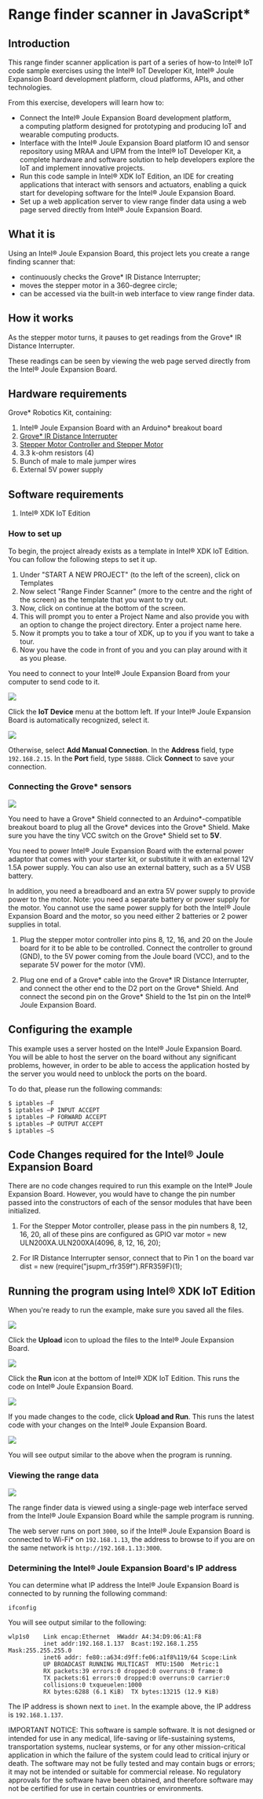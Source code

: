 # Range finder scanner in JavaScript*

## Introduction

This range finder scanner application is part of a series of how-to Intel® IoT code sample exercises using the Intel® IoT Developer Kit, Intel® Joule Expansion Board development platform, cloud platforms, APIs, and other technologies.

From this exercise, developers will learn how to:<br>
- Connect the Intel® Joule Expansion Board development platform, a computing platform designed for prototyping and producing IoT and wearable computing products.<br>
- Interface with the Intel® Joule Expansion Board platform IO and sensor repository using MRAA and UPM from the Intel® IoT Developer Kit, a complete hardware and software solution to help developers explore the IoT and implement innovative projects.<br>
- Run this code sample in Intel® XDK IoT Edition, an IDE for creating applications that interact with sensors and actuators, enabling a quick start for developing software for the Intel® Joule Expansion Board.<br>
- Set up a web application server to view range finder data using a web page served directly from Intel® Joule Expansion Board.

## What it is

Using an Intel® Joule Expansion Board, this project lets you create a range finding scanner that:<br>
- continuously checks the Grove\* IR Distance Interrupter;<br>
- moves the stepper motor in a 360-degree circle;<br>
- can be accessed via the built-in web interface to view range finder data.

## How it works

As the stepper motor turns, it pauses to get readings from the Grove\* IR Distance Interrupter.

These readings can be seen by viewing the web page served directly from the Intel® Joule Expansion Board.

## Hardware requirements

Grove\* Robotics Kit, containing:

1. Intel® Joule Expansion Board with an Arduino\* breakout board
2. [Grove\* IR Distance Interrupter](http://iotdk.intel.com/docs/master/upm/node/classes/rfr359f.html)
3. [Stepper Motor Controller and Stepper Motor](http://iotdk.intel.com/docs/master/upm/node/classes/uln200xa.html)
4. 3.3 k-ohm resistors (4)
5. Bunch of male to male jumper wires
6. External 5V power supply

## Software requirements

1. Intel® XDK IoT Edition

### How to set up

To begin, the project already exists as a template in Intel® XDK IoT Edition. You can follow the following steps to set it up.

1. Under "START A NEW PROJECT" (to the left of the screen), click on Templates
2. Now select "Range Finder Scanner" (more to the centre and the right of the screen) as the template that you want to try out.
3. Now, click on continue at the bottom of the screen.
4. This will prompt you to enter a Project Name and also provide you with an option to change the project directory. Enter a project name here.
5. Now it prompts you to take a tour of XDK, up to you if you want to take a tour.
6. Now you have the code in front of you and you can play around with it as you please.

You need to connect to your Intel® Joule Expansion Board from your computer to send code to it.

![](./images/xdk-select-device.png)

Click the **IoT Device** menu at the bottom left. If your Intel® Joule Expansion Board is automatically recognized, select it.

![](./images/xdk-manual-connect.png)

Otherwise, select **Add Manual Connection**.
In the **Address** field, type `192.168.2.15`. In the **Port** field, type `58888`.
Click **Connect** to save your connection.

### Connecting the Grove\* sensors

![](./images/range-finder-scanner-overall.jpg)

You need to have a Grove\* Shield connected to an Arduino\*-compatible breakout board to plug all the Grove\* devices into the Grove\* Shield. Make sure you have the tiny VCC switch on the Grove\* Shield set to **5V**.

You need to power Intel® Joule Expansion Board with the external power adaptor that comes with your starter kit, or substitute it with an external 12V 1.5A power supply. You can also use an external battery, such as a 5V USB battery.

In addition, you need a breadboard and an extra 5V power supply to provide power to the motor. Note: you need a separate battery or power supply for the motor. You cannot use the same power supply for both the Intel® Joule Expansion Board and the motor, so you need either 2 batteries or 2 power supplies in total.

1. Plug the stepper motor controller into pins 8, 12, 16, and 20 on the Joule board for it to be able to be controlled. Connect the controller to ground (GND), to the 5V power coming from the Joule board (VCC), and to the separate 5V power for the motor (VM).

2. Plug one end of a Grove\* cable into the Grove\* IR Distance Interrupter, and connect the other end to the D2 port on the Grove\* Shield. And connect the second pin on the Grove\* Shield to the 1st pin on the Intel® Joule Expansion Board.

## Configuring the example

This example uses a server hosted on the Intel® Joule Expansion Board. You will be able to host the server on the board without any significant problems, however, in order to be able to access the application hosted by the server you would need to unblock the ports on the board.

To do that, please run the following commands:

	$ iptables –F
	$ iptables –P INPUT ACCEPT
	$ iptables –P FORWARD ACCEPT
	$ iptables –P OUTPUT ACCEPT
	$ iptables –S

## Code Changes required for the Intel® Joule Expansion Board

There are no code changes required to run this example on the Intel® Joule Expansion Board. However, you would have to change the pin number passed into the constructors of each of the sensor modules that have been initialized.

1. For the Stepper Motor controller, please pass in the pin numbers 8, 12, 16, 20, all of these pins are configured as GPIO
	var motor = new ULN200XA.ULN200XA(4096, 8, 12, 16, 20);

2. For IR Distance Interrupter sensor, connect that to Pin 1 on the board
	var dist = new (require("jsupm_rfr359f").RFR359F)(1);

## Running the program using Intel® XDK IoT Edition

When you're ready to run the example, make sure you saved all the files.

![](./images/xdk-upload.png)

Click the **Upload** icon to upload the files to the Intel® Joule Expansion Board.

![](./images/xdk-run.png)

Click the **Run** icon at the bottom of Intel® XDK IoT Edition. This runs the code on Intel® Joule Expansion Board.

![](./images/xdk-upload-run.png)

If you made changes to the code, click **Upload and Run**. This runs the latest code with your changes on the Intel® Joule Expansion Board.

![](./images/range-finder-output.png)

You will see output similar to the above when the program is running.

### Viewing the range data

![](./images/range-finder-web.png)

The range finder data is viewed using a single-page web interface served from the Intel® Joule Expansion Board while the sample program is running.

The web server runs on port `3000`, so if the Intel® Joule Expansion Board is connected to Wi-Fi\* on `192.168.1.13`, the address to browse to if you are on the same network is `http://192.168.1.13:3000`.

### Determining the Intel® Joule Expansion Board's IP address

You can determine what IP address the Intel® Joule Expansion Board is connected to by running the following command:

    ifconfig
 
You will see output similar to the following:

    wlp1s0    Link encap:Ethernet  HWaddr A4:34:D9:06:A1:F8
			  inet addr:192.168.1.137  Bcast:192.168.1.255  Mask:255.255.255.0
			  inet6 addr: fe80::a634:d9ff:fe06:a1f8%119/64 Scope:Link
			  UP BROADCAST RUNNING MULTICAST  MTU:1500  Metric:1
			  RX packets:39 errors:0 dropped:0 overruns:0 frame:0
			  TX packets:61 errors:0 dropped:0 overruns:0 carrier:0
			  collisions:0 txqueuelen:1000
			  RX bytes:6288 (6.1 KiB)  TX bytes:13215 (12.9 KiB)


The IP address is shown next to `inet`. In the example above, the IP address is `192.168.1.137`.

IMPORTANT NOTICE: This software is sample software. It is not designed or intended for use in any medical, life-saving or life-sustaining systems, transportation systems, nuclear systems, or for any other mission-critical application in which the failure of the system could lead to critical injury or death. The software may not be fully tested and may contain bugs or errors; it may not be intended or suitable for commercial release. No regulatory approvals for the software have been obtained, and therefore software may not be certified for use in certain countries or environments.
